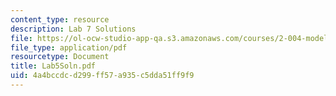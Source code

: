 ```yaml
---
content_type: resource
description: Lab 7 Solutions
file: https://ol-ocw-studio-app-qa.s3.amazonaws.com/courses/2-004-modeling-dynamics-and-control-ii-spring-2003/4a4bccdcd299ff57a935c5dda51ff9f9_Lab5Soln.pdf
file_type: application/pdf
resourcetype: Document
title: Lab5Soln.pdf
uid: 4a4bccdc-d299-ff57-a935-c5dda51ff9f9
---
```

